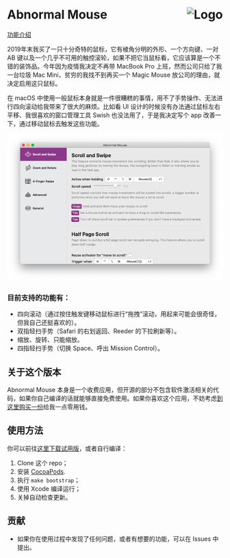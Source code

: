 # Abnormal Mouse <img alt="Logo" src="https://abnormalmouse.intii.com/image/icon.png" align="right" height="50">

[功能介绍](https://abnormalmouse.intii.com/zh-cn)

2019年末我买了一只十分奇特的鼠标，它有棱角分明的外形、一个方向键、一对 AB 键以及一个几乎不可用的触控滚轮，如果不把它当鼠标看，它应该算是一个不错的装饰品。今年因为疫情我决定不再带 MacBook Pro 上班，然而公司只给了我一台垃圾 Mac Mini，贫穷的我找不到再买一个 Magic Mouse 放公司的理由，就决定启用这只鼠标。

在 macOS 中使用一般鼠标本身就是一件很糟糕的事情，用不了手势操作、无法进行四向滚动给我带来了很大的麻烦。比如看 UI 设计的时候没有办法通过鼠标左右平移、我很喜欢的窗口管理工具 Swish 也没法用了，于是我决定写个 app 改善一下，通过移动鼠标去触发这些功能。

<img alt="Screenshot" src="screenshot.png">

### 目前支持的功能有：
- 四向滚动（通过按住触发键移动鼠标进行“拖拽”滚动，用起来可能会很奇怪，但我自己还挺喜欢的）。
- 双指轻扫手势（Safari 的右划返回、Reeder 的下拉刷新等）。
- 缩放、旋转、只能缩放。
- 四指轻扫手势（切换 Space、呼出 Mission Control）。

## 关于这个版本

Abnormal Mouse 本身是一个收费应用，但开源的部分不包含软件激活相关的代码，如果你自己编译的话就能够直接免费使用。如果你喜欢这个应用，不妨考虑[到这里购买一份](https://abnormalmouse.intii.com/zh-cn)给我一点零用钱。

## 使用方法

你可以前往[这里下载试用版](https://abnormalmouse.intii.com/zh-cn)，或者自行编译：

1. Clone 这个 repo；
2. 安装 [CocoaPods](https://cocoapods.org).
3. 执行 `make bootstrap`；
4. 使用 Xcode 编译运行；
5. 关掉自动检查更新。

## 贡献

- 如果你在使用过程中发现了任何问题，或者有想要的功能，可以在 Issues 中提出。

